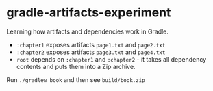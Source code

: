 # gradle-artifacts-experiment

Learning how artifacts and dependencies work in Gradle.

* `:chapter1` exposes artifacts `page1.txt` and `page2.txt`
* `:chapter2` exposes artifacts `page3.txt` and `page4.txt`
* `root` depends on `:chapter1` and `:chapter2` - it takes all dependency contents and puts them into a Zip archive.

Run `./gradlew book` and then see `build/book.zip`
